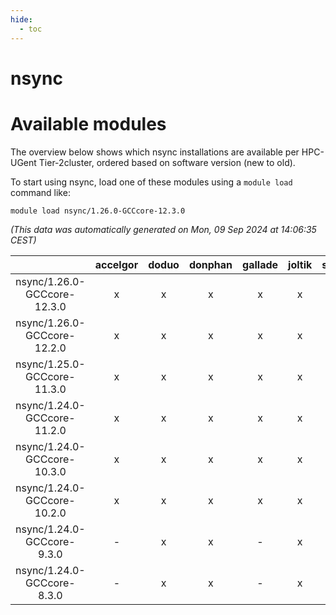 ```yaml
---
hide:
  - toc
---
```


nsync
=====

# Available modules


The overview below shows which nsync installations are available per HPC-UGent Tier-2cluster, ordered based on software version (new to old).

To start using nsync, load one of these modules using a `module load` command like:

```shell
module load nsync/1.26.0-GCCcore-12.3.0
```

*(This data was automatically generated on Mon, 09 Sep 2024 at 14:06:35 CEST)*  

| |accelgor|doduo|donphan|gallade|joltik|shinx|skitty|
| :---: | :---: | :---: | :---: | :---: | :---: | :---: | :---: |
|nsync/1.26.0-GCCcore-12.3.0|x|x|x|x|x|x|x|
|nsync/1.26.0-GCCcore-12.2.0|x|x|x|x|x|x|x|
|nsync/1.25.0-GCCcore-11.3.0|x|x|x|x|x|-|x|
|nsync/1.24.0-GCCcore-11.2.0|x|x|x|x|x|-|x|
|nsync/1.24.0-GCCcore-10.3.0|x|x|x|x|x|-|x|
|nsync/1.24.0-GCCcore-10.2.0|x|x|x|x|x|-|x|
|nsync/1.24.0-GCCcore-9.3.0|-|x|x|-|x|-|x|
|nsync/1.24.0-GCCcore-8.3.0|-|x|x|-|x|-|x|

